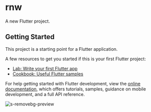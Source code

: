 # rnw

A new Flutter project.

## Getting Started

This project is a starting point for a Flutter application.

A few resources to get you started if this is your first Flutter project:

- [Lab: Write your first Flutter app](https://docs.flutter.dev/get-started/codelab)
- [Cookbook: Useful Flutter samples](https://docs.flutter.dev/cookbook)

For help getting started with Flutter development, view the
[online documentation](https://docs.flutter.dev/), which offers tutorials,
samples, guidance on mobile development, and a full API reference.


![s-removebg-preview](https://github.com/Shalu6634/rnw/assets/149373622/e86c6e49-4250-42a8-85d1-e05e65afb593)
